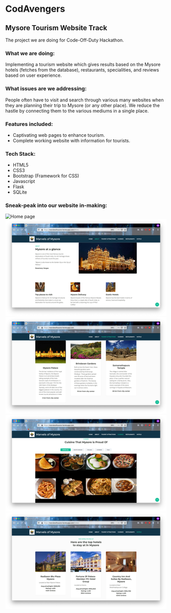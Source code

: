 # CodAvengers

## Mysore Tourism Website Track

The project we are doing for Code-Off-Duty Hackathon.

### What we are doing:

Implementing a tourism website which gives results based on the Mysore hotels (fetches from the database), restaurants, specialities, and reviews based on user experience.

### What issues are we addressing:

People often have to visit and search through various many websites when they are planning their trip to Mysore (or any other place). We reduce the hastle by connecting them to the various mediums in a single place. 

### Features included:

- Captivating web pages to enhance tourism.
- Complete working website with information for tourists.

### Tech Stack:

- HTML5
- CSS3
- Bootstrap (Framework for CSS)
- Javascript
- Flask
- SQLite

### Sneak-peak into our website in-making:

![Home page](Page1.png "Home Page")
![Page2](Page2.png "Page2 view")
![Page3](Page3.png "Page3 view")
![Page4](Page4.png "Page4 view")
![Page5](Page5.png "Page5 view")


